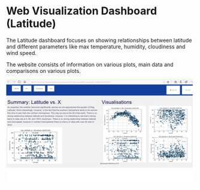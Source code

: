 # Web Visualization Dashboard (Latitude)

The Latitude dashboard focuses on showing relationships between latitude and different parameters like max temperature, humidity, cloudiness and wind speed.

The website consists of information on various plots, main data and comparisons on various plots.

<img alt="Landing page large screen" src="images/landing-lg.png" width=600>